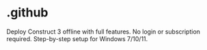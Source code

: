 # .github
Deploy Construct 3 offline with full features. No login or subscription required. Step-by-step setup for Windows 7/10/11.
